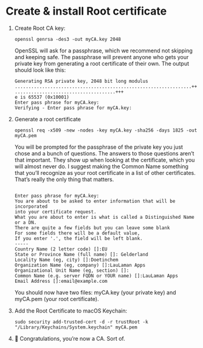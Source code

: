 # Create & install Root certificate
1. Create Root CA key: 

	```
	openssl genrsa -des3 -out myCA.key 2048
	```
	OpenSSL will ask for a passphrase, which we recommend not skipping and 	keeping safe. The passphrase will prevent anyone who gets your private key 	from generating a root certificate of their own. The output should look like 	this:
	
	```
	Generating RSA private key, 2048 bit long modulus
	.................................................................+++
	.....................................+++
	e is 65537 (0x10001)
	Enter pass phrase for myCA.key:
	Verifying - Enter pass phrase for myCA.key:
	```



2. Generate a root certificate

	```
	openssl req -x509 -new -nodes -key myCA.key -sha256 -days 1825 -out myCA.pem
	```
	You will be prompted for the passphrase of the private key you just chose and a bunch of questions. The answers to those questions aren’t that important. They show up when looking at the certificate, which you will almost never do. I suggest making the Common Name something that you’ll recognize as your root certificate in a list of other certificates. That’s really the only thing that matters.
	
	```

	Enter pass phrase for myCA.key:
	You are about to be asked to enter information that will be incorporated
	into your certificate request.
	What you are about to enter is what is called a Distinguished Name or a DN.
	There are quite a few fields but you can leave some blank
	For some fields there will be a default value,
	If you enter '.', the field will be left blank.
	-----
	Country Name (2 letter code) []:EU
	State or Province Name (full name) []: Gelderland
	Locality Name (eg, city) []:Doetinchem
	Organization Name (eg, company) []:LauLaman Apps
	Organizational Unit Name (eg, section) []:
	Common Name (e.g. server FQDN or YOUR name) []:LauLaman Apps
	Email Address []:email@example.com

	```
	You should now have two files: myCA.key (your private key) and myCA.pem (your root certificate).

3. Add the Root Certificate to macOS Keychain:
	
	```
	sudo security add-trusted-cert -d -r trustRoot -k "/Library/Keychains/System.keychain" myCA.pem
	```
4.	🎉 Congratulations, you’re now a CA. Sort of.